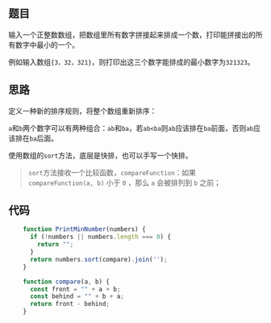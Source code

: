 ## 题目

输入一个正整数数组，把数组里所有数字拼接起来排成一个数，打印能拼接出的所有数字中最小的一个。

例如输入数组`{3，32，321}`，则打印出这三个数字能排成的最小数字为`321323`。

## 思路

定义一种新的排序规则，将整个数组重新排序：

`a`和`b`两个数字可以有两种组合：`ab`和`ba`，若`ab<ba`则`ab`应该排在`ba`前面，否则`ab`应该排在`ba`后面。

使用数组的`sort`方法，底层是快排，也可以手写一个快排。

> `sort`方法接收一个比较函数，`compareFunction`：如果 `compareFunction(a, b)` 小于 `0` ，那么 `a` 会被排列到 `b` 之前；

## 代码

```js
    function PrintMinNumber(numbers) {
      if (!numbers || numbers.length === 0) {
        return "";
      }
      return numbers.sort(compare).join('');
    }

    function compare(a, b) {
      const front = "" + a + b;
      const behind = "" + b + a;
      return front - behind;
    }
```